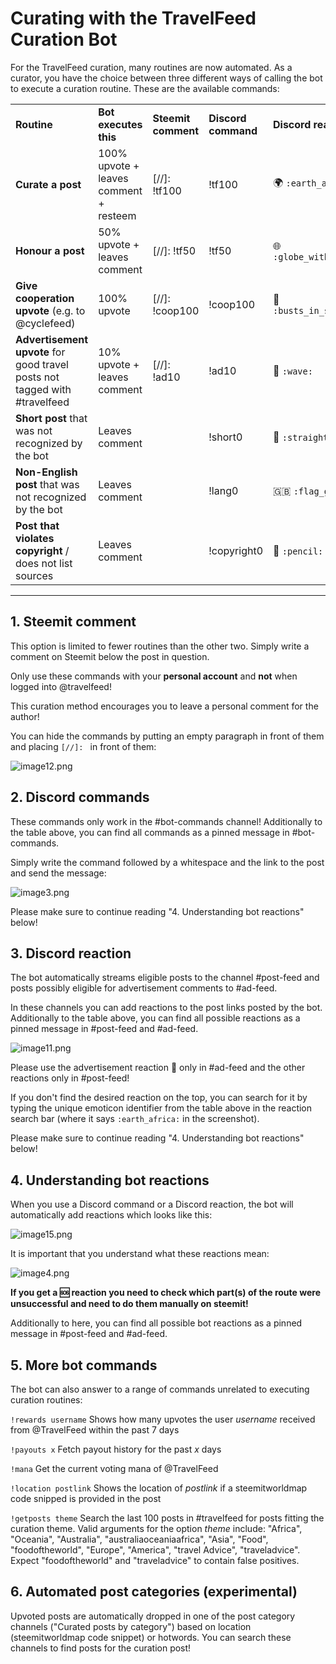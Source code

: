 
# Curating with the TravelFeed Curation Bot

For the TravelFeed curation, many routines are now automated. As a curator, you have the choice between three different ways of calling the bot to execute a curation routine. These are the available commands:

||||||
|--- |--- |--- |--- |--- |
|**Routine**|**Bot executes this**|**Steemit comment**|**Discord command**|**Discord reaction**|
|**Curate a post**|100% upvote + leaves comment + resteem|[//]: !tf100|!tf100|:earth_africa: `:earth_africa:`|
|**Honour a post**|50% upvote + leaves comment|[//]: !tf50|!tf50|:globe_with_meridians: `:globe_with_meridians:`|
|**Give cooperation upvote** (e.g. to @cyclefeed)|100% upvote|[//]: !coop100|!coop100|:busts_in_silhouette: `:busts_in_silhouette:`|
|**Advertisement upvote** for good travel posts not tagged with #travelfeed|10% upvote + leaves comment|[//]: !ad10|!ad10|:wave: `:wave:`|
|**Short post** that was not recognized by the bot|Leaves comment||!short0|:straight_ruler: `:straight_ruler:`|
|**Non-English post** that was not recognized by the bot|Leaves comment||!lang0|:gb: `:flag_gb:`|
|**Post that violates copyright** / does not list sources|Leaves comment||!copyright0|:pencil: `:pencil:`|

---

## 1. Steemit comment

This option is limited to fewer routines than the other two. Simply write a comment on Steemit below the post in question.

Only use these commands with your **personal account** and **not** when logged into @travelfeed!

This curation method encourages you to leave a personal comment for the author!

You can hide the commands by putting an empty paragraph in front of them and placing `[//]: ` in front of them:

![image12.png](img/image12.png)

## 2. Discord commands

These commands only work in the #bot-commands channel! Additionally to the table above, you can find all commands as a pinned message in #bot-commands.

Simply write the command followed by a whitespace and the link to the post and send the message:

![image3.png](img/image3.png)

Please make sure to continue reading "4. Understanding bot reactions" below!


## 3. Discord reaction

The bot automatically streams eligible posts to the channel #post-feed and posts possibly eligible for advertisement comments to #ad-feed. 

In these channels you can add reactions to the post links posted by the bot. Additionally to the table above, you can find all possible reactions as a pinned message in #post-feed and #ad-feed.

![image11.png](img/image11.png)

Please use the advertisement reaction :wave: only in #ad-feed and the other reactions only in #post-feed!

If you don't find the desired reaction on the top, you can search for it by typing the unique emoticon identifier from the table above in the reaction search bar (where it says `:earth_africa:` in the screenshot).

Please make sure to continue reading "4. Understanding bot reactions" below!


## 4. Understanding bot reactions

When you use a Discord command or a Discord reaction, the bot will automatically add reactions which looks like this:

![image15.png](img/image15.png)

It is important that you understand what these reactions mean:

![image4.png](img/image4.png)

**If you get a :sos: reaction you need to check which part(s) of the route were unsuccessful and need to do them manually on steemit!**

Additionally to here, you can find all possible bot reactions as a pinned message in #post-feed and #ad-feed.

## 5. More bot commands

The bot can also answer to a range of commands unrelated to executing curation routines:

`!rewards username` Shows how many upvotes the user *username* received from @TravelFeed within the past 7 days

`!payouts x` Fetch payout history for the past *x* days

`!mana` Get the current voting mana of @TravelFeed

`!location postlink` Shows the location of *postlink* if a steemitworldmap code snipped is provided in the post

`!getposts theme` Search the last 100 posts in #travelfeed for posts fitting the curation theme. Valid arguments for the option *theme* include: "Africa", "Oceania", "Australia", "australiaoceaniaafrica", "Asia", "Food", "foodoftheworld", "Europe", "America", "travel Advice", "traveladvice". Expect "foodoftheworld" and "traveladvice" to contain false positives.

## 6. Automated post categories (experimental)

Upvoted posts are automatically dropped in one of the post category channels ("Curated posts by category") based on location (steemitworldmap code snippet) or hotwords. You can search these channels to find posts for the curation post!